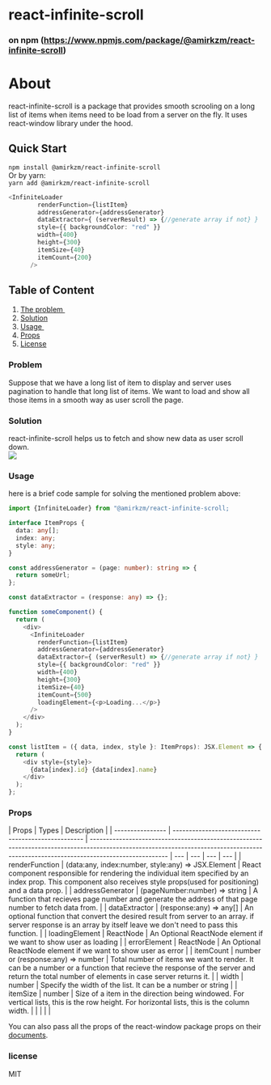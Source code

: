 # react-infinite-scroll

### on npm (https://www.npmjs.com/package/@amirkzm/react-infinite-scroll)

# About

react-infinite-scroll is a package that provides smooth scrooling on a long list of items when items need to be load from a server on the fly. It uses react-window library under the hood.

## Quick Start

<code>npm install @amirkzm/react-infinite-scroll</code><br>
Or by yarn:<br>
<code>yarn add @amirkzm/react-infinite-scroll</code>

```typescript
<InfiniteLoader
        renderFunction={listItem}
        addressGenerator={addressGenerator}
        dataExtractor={ (serverResult) => {//generate array if not} }
        style={{ backgroundColor: "red" }}
        width={400}
        height={300}
        itemSize={40}
        itemCount={200}
      />
```

## Table of Content

1. [The problem ](#problem)
2. [Solution ](#solution)
3. [Usage ](#usage)
4. [Props ](#props)
5. [License ](#license)

### Problem

Suppose that we have a long list of item to display and server uses pagination to handle that long list of items. We want to load and show all those items in a smooth way as user scroll the page.

### Solution

react-infinite-scroll helps us to fetch and show new data as user scroll down.<br>
![](https://github.com/amir253700/react-infinite-scroll/blob/main/screen.gif)

### Usage

here is a brief code sample for solving the mentioned problem above:

```typescript
import {InfiniteLoader} from "@amirkzm/react-infinite-scroll;

interface ItemProps {
  data: any[];
  index: any;
  style: any;
}

const addressGenerator = (page: number): string => {
  return someUrl;
};

const dataExtractor = (response: any) => {};

function someComponent() {
  return (
    <div>
      <InfiniteLoader
        renderFunction={listItem}
        addressGenerator={addressGenerator}
        dataExtractor={ (serverResult) => {//generate array if not} }
        style={{ backgroundColor: "red" }}
        width={400}
        height={300}
        itemSize={40}
        itemCount={500}
        loadingElement={<p>Loading...</p>}
      />
    </div>
  );
}

const listItem = ({ data, index, style }: ItemProps): JSX.Element => {
  return (
    <div style={style}>
      {data[index].id} {data[index].name}
    </div>
  );
};
```

### Props

| Props            | Types                                              | Description                                                                                                                                                                          |
| ---------------- | -------------------------------------------------- | ------------------------------------------------------------------------------------------------------------------------------------------------------------------------------------ | --- | --- | --- | --- |
| renderFunction   | (data:any, index:number, style:any) => JSX.Element | React component responsible for rendering the individual item specified by an index prop. This component also receives style props(used for positioning) and a data prop.            |
| addressGenerator | (pageNumber:number) => string                      | A function that recieves page number and generate the address of that page number to fetch data from.                                                                                |
| dataExtractor    | (response:any) => any[]                            | An optional function that convert the desired result from server to an array. if server response is an array by itself leave we don't need to pass this function.                    |
| loadingElement   | ReactNode                                          | An Optional ReactNode element if we want to show user as loading                                                                                                                     |
| errorElement     | ReactNode                                          | An Optional ReactNode element if we want to show user as error                                                                                                                       |
| itemCount        | number or (response:any) => number                 | Total number of items we want to render. It can be a number or a function that recieve the response of the server and return the total number of elements in case server returns it. |
| width            | number                                             | Specify the width of the list. It can be a number or string                                                                                                                          |
| itemSize         | number                                             | Size of a item in the direction being windowed. For vertical lists, this is the row height. For horizontal lists, this is the column width.                                          |     |     |     |     |

You can also pass all the props of the react-window package props on their [documents](https://react-window.vercel.app/#/api/FixedSizeList).<br>

### license

MIT
